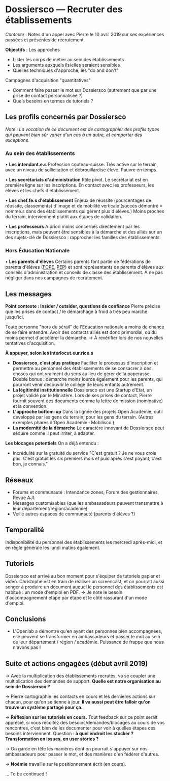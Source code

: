 # Dossiersco — Recruter des établissements 

_Contexte_ : Notes d'un appel avec Pierre le 10 avril 2019 sur ses expériences passées et présentes de recrutement.

**Objectifs** : 
Les approches
- Lister les corps de métier au sein des établissements 
- Les arguments auxquels ils/elles seraient sensibles 
- Quelles techniques d'approche, les "do and don't"

Campagnes d'acquisition "quantitatives"
- Comment faire passer le mot sur Dossiersco (autrement que par une prise de contact personnalisée ?)
- Quels besoins en termes de tutoriels ?

## Les profils concernés par Dossiersco

*Note : La vocation de ce document est de cartographier des profils types qui peuvent bien sûr varier d'un cas à un autre, et comporter des exceptions.*

### Au sein des établissements

• **Les intendant.e.s**
Profession couteau-suisse. 
Très active sur le terrain, avec un niveau de sollicitation et débrouillardise élevé. Pauvre en temps.

• **Les secrétariats d'administration**
Rôle pivot. 
Le secrétariat est en première ligne sur les inscriptions. En contact avec les professeurs, les élèves et les chefs d'établissement.

• **Les chef.fe.s d'établissement**
Enjeux de réussite (pourcentages de réussite, classements) d'image et de mobilité verticale (succès démontré = nommé.s dans des établissements qui gèrent plus d'élèves.)
Moins proches du terrain, interviennent plutôt aux étapes de validation.

• **Les professeurs**
A priori moins concernés directement par les inscriptions, mais peuvent être sensibles à la démarche et des alliés sur un des sujets-clé de Dossiersco : rapprocher les familles des établissements.

### Hors Éducation Nationale
• **Les parents d'élèves**
Certains parents font partie de fédérations de parents d'élèves ([FCPE](https://www.fcpe.asso.fr/), [PEP](http://www.lespep.org/)) et sont représentants de parents d'élèves aux conseils d'administration et conseils de classe des établissement. 
À ne pas négliger dans nos campagnes de recrutement.

## Les messages

**Point contexte : Insider / outsider, questions de confiance** 
Pierre précise que les prises de contact / le démarchage à froid a très peu marché jusqu'ici.

Toute personne "hors du sérail" de l'Education nationale a moins de chance de se faire entendre. 
Avoir des contacts alliés est donc primordial, ou du moins permet d'accélérer la démarche. 
→ À revérifier lors de nos nouvelles tentatives d'acquisition.

**À appuyer, selon les interlocut.eur.rice.s**
- **Dossiersco, c'est plus pratique**
Faciliter le processus d'inscription et permettre au personnel des établissements de se consacrer à des choses qui ont vraiment du sens au lieu de gérer de la paperasse.
Double bonus : démarche moins lourde également pour les parents, qui pourront venir découvrir le collège de leurs enfants autrement.
- **La légitimité institutionnelle**
Dossiersco est une Startup d'Etat, un projet validé par le Ministère.
Lors de ses prises de contact, Pierre fournit souvent des documents comme la lettre de mission (nominative) et la convention.
- **L'approche bottom-up**
Dans la lignée des projets Open Académie, outil développé par les gens du terrain, pour les gens du terrain. (Autres exemples phares d'Open Académie : Mobilisco.)
- **La modernité de la démarche**
Le caractère innovant de Dossiersco peut séduire comme il peut irriter, à adapter.

**Les blocages potentiels**
On a déjà entendu : 
- Incrédulité sur la gratuité du service
"C'est gratuit ? Je ne vous crois pas. C'est gratuit les six premiers mois et puis après c'est payant, c'est bon, je connais."

## Réseaux
- Forums et communauté : Intendance zones, Forum des gestionnaires, Revue AJI.
- Messages customisables (que les ambassadeurs peuvent transmettre à leur département/région/académie)
- Veille autres espaces de communauté (parents d'élèves ?)

## Temporalité

Indisponibilité du personnel des établissements les mercredi après-midi, et en règle générale les lundi matins également.

## Tutoriels
Dossiersco est arrivé au bon moment pour s'équiper de tutoriels papier et vidéo.
Christophe est en train de réaliser un screencast, et on pourrait aussi songer à produire un document auquel le personnel des établissements est habitué : un mode d'emploi en PDF. 
→ Je note le besoin d'accompagnement étape par étape et le côté rassurant d'un mode d'emploi.

## Conclusions 
- L'Openlab a démontré qu'en ayant des personnes bien accompagnées, elle peuvent se transformer en ambassadeurs et passer le mot au sein de leur département / région / académie. 
Puissance de frappe que nous n'avons pas !

## Suite et actions engagées (début avril 2019)

→ Avec la multiplication des établissements recrutés, va se coupler une multiplication des demandes de support. 
**Quelle est notre organisation au sein de Dossiersco ?**

→ Pierre cartographie les contacts en cours et les dernières actions sur chacun, pour qu'on se tienne à jour. 
**Il va aussi peut être falloir qu'on trouve un système partagé pour ça.**

→ **Réflexion sur les tutoriels en cours.** 
Tout feedback sur ce point serait apprécié, si vous récoltez des besoins/demandes/blocages au cours de vos rencontres, c'est bien de les documenter pour voir à quelles étapes ces besoins interviennent. 
Question : **à quel endroit les stocker ?
Transformation en issues, en user stories ?**

→ On garde en tête les manières dont on pourrait s'appuyer sur nos ambassadeurs pour passer le mot, et des manières d'en fédérer d'autres.

→ **Noémie** travaille sur le positionnement écrit (en cours).

... To be continued ! 